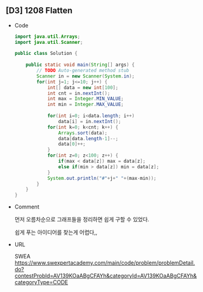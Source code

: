 ## [D3] 1208 Flatten

* Code

  ```java
  import java.util.Arrays;
  import java.util.Scanner;
   
  public class Solution {
   
      public static void main(String[] args) {
          // TODO Auto-generated method stub
          Scanner in = new Scanner(System.in);
          for(int j=1; j<=10; j++) {
              int[] data = new int[100];
              int cnt = in.nextInt();
              int max = Integer.MIN_VALUE;
              int min = Integer.MAX_VALUE;
               
              for(int i=0; i<data.length; i++) 
                  data[i] = in.nextInt();
              for(int k=0; k<cnt; k++) {
                  Arrays.sort(data);
                  data[data.length-1]--;
                  data[0]++;
              }
              for(int z=0; z<100; z++) {
                  if(max < data[z]) max = data[z];
                  else if(min > data[z]) min = data[z];
              }
              System.out.println("#"+j+" "+(max-min));
          }
      }
  }
  ```



* Comment

  먼저 오름차순으로 그래프들을 정리하면 쉽게 구할 수 있었다. 

  쉽게 푸는 아이디어를 찾는게 어렵다,, 

  

* URL

  SWEA https://www.swexpertacademy.com/main/code/problem/problemDetail.do?contestProbId=AV139KOaABgCFAYh&categoryId=AV139KOaABgCFAYh&categoryType=CODE

